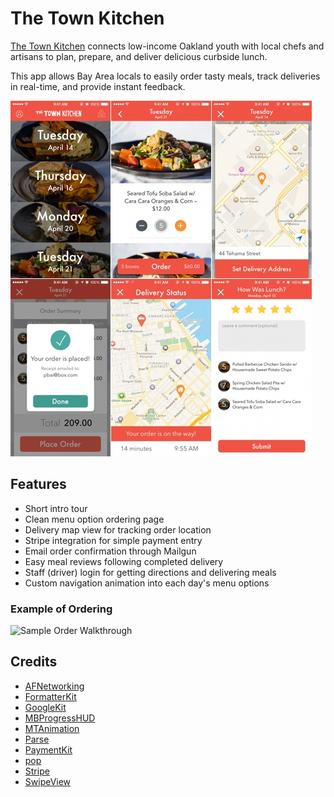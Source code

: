 # The Town Kitchen

[The Town Kitchen](http://www.thetownkitchen.com) connects low-income Oakland youth with local chefs and artisans to plan, prepare, and deliver delicious curbside lunch.

This app allows Bay Area locals to easily order tasty meals, track deliveries in real-time, and provide instant feedback.

![Image Gallery](./media/gallery.jpg)

## Features
* Short intro tour
* Clean menu option ordering page
* Delivery map view for tracking order location
* Stripe integration for simple payment entry
* Email order confirmation through Mailgun
* Easy meal reviews following completed delivery
* Staff (driver) login for getting directions and delivering meals
* Custom navigation animation into each day's menu options

### Example of Ordering

![Sample Order Walkthrough](./media/fast-order-01.gif)


## Credits

* [AFNetworking](https://github.com/AFNetworking/AFNetworking)
* [FormatterKit](https://github.com/mattt/FormatterKit)
* [GoogleKit](https://github.com/maxsokolov/GoogleKit)
* [MBProgressHUD](https://github.com/jdg/MBProgressHUD)
* [MTAnimation](https://github.com/mysterioustrousers/MTAnimation)
* [Parse](https://parse.com/downloads/ios/parse-library/latest)
* [PaymentKit](https://github.com/stripe/PaymentKit)
* [pop](https://github.com/facebook/pop)
* [Stripe](https://github.com/stripe/stripe-ios)
* [SwipeView](https://github.com/nicklockwood/SwipeView)





